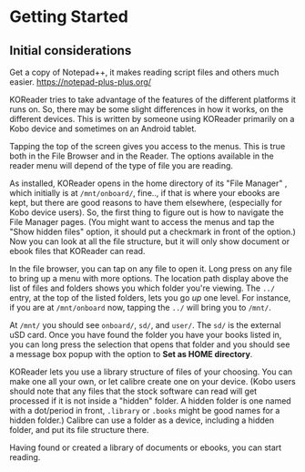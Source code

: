 # Getting Started 

## Initial considerations

Get a copy of Notepad++, it makes reading script files and others much easier. https://notepad-plus-plus.org/ 

KOReader tries to take advantage of the features of the different platforms it runs on. So, there may be some slight differences in how it works, on the different devices. This is written by someone using KOReader primarily on a Kobo device and sometimes on an Android tablet. 
 
Tapping the top of the screen gives you access to the menus. This is true both in the File Browser and in the Reader. The options available in the reader menu will depend of the type of file you are reading.
 
 
As installed, KOReader opens in the home directory of its "File Manager" , which initially is at `/mnt/onboard/`, fine.., if that is where your ebooks are kept, but there are good reasons to have them elsewhere, (especially for Kobo device users). So, the first thing to figure out is how to navigate the File Manager pages.  (You might want to access the menus and tap the "Show hidden files" option, it should put a checkmark in front of the option.) Now you can look at all the file structure, but it will only show document or ebook files that KOReader can read. 

In the file browser, you can tap on any file to open it. Long press on any file to bring up a menu with more options. The location path display above the list of files and folders shows you which folder you're viewing. The `../` entry, at the top of the listed folders, lets you go *up* one level. For instance, if you are at `/mnt/onboard` now, tapping the `../` will bring you to `/mnt/`.

At `/mnt/` you should see `onboard/`, `sd/`, and `user/`.  The `sd/` is the external uSD card. Once you have found the folder you have your books listed in, you can long press the selection that opens that folder and you should see a message box popup with the option to **Set as HOME directory**.

KOReader lets you use a library structure of files of your choosing.  You can make one all your own, or let calibre create one on your device. (Kobo users should note that any files that the stock software can read will get processed if it is not inside a "hidden" folder.  A hidden folder is one named with a dot/period in front, `.library` or `.books` might be good names for a hidden folder.) Calibre can use a folder as a device, including a hidden folder, and put its file structure there.

Having found or created a library of documents or ebooks, you can start reading. 